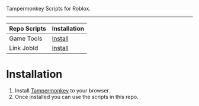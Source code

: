Tampermonkey Scripts for Roblox.

---

Repo Scripts | Installation
------------ | -------------
Game Tools | [Install](https://github.com/RHGDEV/RobloxTMScripts/raw/main/gametools.user.js)
Link JobId | [Install](https://github.com/RHGDEV/RobloxTMScripts/raw/main/LinkJobId.user.js)

# Installation
1. Install [Tampermonkey](https://www.tampermonkey.net/) to your browser.
2. Once installed you can use the scripts in this repo.
